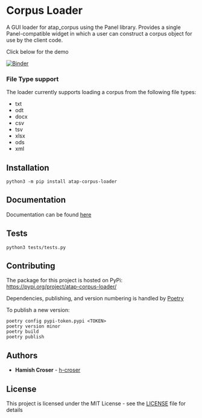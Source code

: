 # Corpus Loader

A GUI loader for atap_corpus using the Panel library. Provides a single Panel-compatible widget in which a user can construct a corpus object for use by the client code.

Click below for the demo

[![Binder](https://binderhub.atap-binder.cloud.edu.au/badge_logo.svg)](https://binderhub.atap-binder.cloud.edu.au/v2/gh/Australian-Text-Analytics-Platform/atap-corpus-loader/chore/demo/v1.7.3?labpath=corpusloader.ipynb)

### File Type support

The loader currently supports loading a corpus from the following file types:
- txt
- odt
- docx
- csv
- tsv
- xlsx
- ods
- xml

## Installation

```shell
python3 -m pip install atap-corpus-loader
```

## Documentation

Documentation can be found [here](https://australian-text-analytics-platform.github.io/atap-corpus-loader/DOCS.html)

## Tests

```shell
python3 tests/tests.py
```

## Contributing

The package for this project is hosted on PyPi: https://pypi.org/project/atap-corpus-loader/

Dependencies, publishing, and version numbering is handled by [Poetry](https://python-poetry.org)

To publish a new version:

```shell
poetry config pypi-token.pypi <TOKEN>
poetry version minor
poetry build
poetry publish
```

## Authors

  - **Hamish Croser** - [h-croser](https://github.com/h-croser)

## License

This project is licensed under the MIT License - see the [LICENSE](LICENSE) file for details
